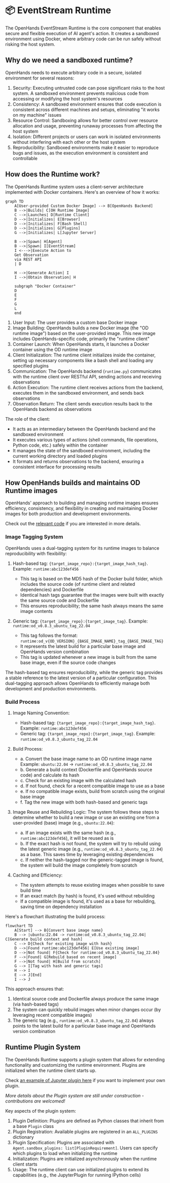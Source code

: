 # 📦 EventStream Runtime

The OpenHands EventStream Runtime is the core component that enables secure and flexible execution of AI agent's action.
It creates a sandboxed environment using Docker, where arbitrary code can be run safely without risking the host system.

## Why do we need a sandboxed runtime?

OpenHands needs to execute arbitrary code in a secure, isolated environment for several reasons:

1. Security: Executing untrusted code can pose significant risks to the host system. A sandboxed environment prevents malicious code from accessing or modifying the host system's resources
2. Consistency: A sandboxed environment ensures that code execution is consistent across different machines and setups, eliminating "it works on my machine" issues
3. Resource Control: Sandboxing allows for better control over resource allocation and usage, preventing runaway processes from affecting the host system
4. Isolation: Different projects or users can work in isolated environments without interfering with each other or the host system
5. Reproducibility: Sandboxed environments make it easier to reproduce bugs and issues, as the execution environment is consistent and controllable

## How does the Runtime work?

The OpenHands Runtime system uses a client-server architecture implemented with Docker containers. Here's an overview of how it works:

```mermaid
graph TD
    A[User-provided Custom Docker Image] --> B[OpenHands Backend]
    B -->|Builds| C[OH Runtime Image]
    C -->|Launches| D[Runtime Client]
    D -->|Initializes| E[Browser]
    D -->|Initializes| F[Bash Shell]
    D -->|Initializes| G[Plugins]
    G -->|Initializes| L[Jupyter Server]

    B -->|Spawn| H[Agent]
    B -->|Spawn| I[EventStream]
    I <--->|Execute Action to
    Get Observation
    via REST API
    | D

    H -->|Generate Action| I
    I -->|Obtain Observation| H

    subgraph "Docker Container"
    D
    E
    F
    G
    L
    end
```

1. User Input: The user provides a custom base Docker image
2. Image Building: OpenHands builds a new Docker image (the "OD runtime image") based on the user-provided image. This new image includes OpenHands-specific code, primarily the "runtime client"
3. Container Launch: When OpenHands starts, it launches a Docker container using the OD runtime image
4. Client Initialization: The runtime client initializes inside the container, setting up necessary components like a bash shell and loading any specified plugins
5. Communication: The OpenHands backend (`runtime.py`) communicates with the runtime client over RESTful API, sending actions and receiving observations
6. Action Execution: The runtime client receives actions from the backend, executes them in the sandboxed environment, and sends back observations
7. Observation Return: The client sends execution results back to the OpenHands backend as observations


The role of the client:
- It acts as an intermediary between the OpenHands backend and the sandboxed environment
- It executes various types of actions (shell commands, file operations, Python code, etc.) safely within the container
- It manages the state of the sandboxed environment, including the current working directory and loaded plugins
- It formats and returns observations to the backend, ensuring a consistent interface for processing results


## How OpenHands builds and maintains OD Runtime images

OpenHands' approach to building and managing runtime images ensures efficiency, consistency, and flexibility in creating and maintaining Docker images for both production and development environments.

Check out the [relevant code](https://github.com/All-Hands-AI/OpenHands/blob/main/openhands/runtime/utils/runtime_build.py) if you are interested in more details.

### Image Tagging System

OpenHands uses a dual-tagging system for its runtime images to balance reproducibility with flexibility:

1. Hash-based tag: `{target_image_repo}:{target_image_hash_tag}`.
   Example: `runtime:abc123def456`

   - This tag is based on the MD5 hash of the Docker build folder, which includes the source code (of runtime client and related dependencies) and Dockerfile
   - Identical hash tags guarantee that the images were built with exactly the same source code and Dockerfile
   - This ensures reproducibility; the same hash always means the same image contents

2. Generic tag: `{target_image_repo}:{target_image_tag}`.
   Example: `runtime:od_v0.8.3_ubuntu_tag_22.04`

   - This tag follows the format: `runtime:od_v{OD_VERSION}_{BASE_IMAGE_NAME}_tag_{BASE_IMAGE_TAG}`
   - It represents the latest build for a particular base image and OpenHands version combination
   - This tag is updated whenever a new image is built from the same base image, even if the source code changes

The hash-based tag ensures reproducibility, while the generic tag provides a stable reference to the latest version of a particular configuration. This dual-tagging approach allows OpenHands to efficiently manage both development and production environments.

### Build Process

1. Image Naming Convention:
   - Hash-based tag: `{target_image_repo}:{target_image_hash_tag}`.
     Example: `runtime:abc123def456`
   - Generic tag: `{target_image_repo}:{target_image_tag}`.
     Example: `runtime:od_v0.8.3_ubuntu_tag_22.04`

2. Build Process:
   - a. Convert the base image name to an OD runtime image name
      Example: `ubuntu:22.04` -> `runtime:od_v0.8.3_ubuntu_tag_22.04`
   - b. Generate a build context (Dockerfile and OpenHands source code) and calculate its hash
   - c. Check for an existing image with the calculated hash
   - d. If not found, check for a recent compatible image to use as a base
   - e. If no compatible image exists, build from scratch using the original base image
   - f. Tag the new image with both hash-based and generic tags

3. Image Reuse and Rebuilding Logic:
   The system follows these steps to determine whether to build a new image or use an existing one from a user-provided (base) image (e.g., `ubuntu:22.04`):
   - a. If an image exists with the same hash (e.g., `runtime:abc123def456`), it will be reused as is
   - b. If the exact hash is not found, the system will try to rebuild using the latest generic image (e.g., `runtime:od_v0.8.3_ubuntu_tag_22.04`) as a base. This saves time by leveraging existing dependencies
   - c. If neither the hash-tagged nor the generic-tagged image is found, the system will build the image completely from scratch

4. Caching and Efficiency:
   - The system attempts to reuse existing images when possible to save build time
   - If an exact match (by hash) is found, it's used without rebuilding
   - If a compatible image is found, it's used as a base for rebuilding, saving time on dependency installation

Here's a flowchart illustrating the build process:

```mermaid
flowchart TD
    A[Start] --> B{Convert base image name}
    B --> |ubuntu:22.04 -> runtime:od_v0.8.3_ubuntu_tag_22.04| C[Generate build context and hash]
    C --> D{Check for existing image with hash}
    D -->|Found runtime:abc123def456| E[Use existing image]
    D -->|Not found| F{Check for runtime:od_v0.8.3_ubuntu_tag_22.04}
    F -->|Found| G[Rebuild based on recent image]
    F -->|Not found| H[Build from scratch]
    G --> I[Tag with hash and generic tags]
    H --> I
    E --> J[End]
    I --> J
```

This approach ensures that:

1. Identical source code and Dockerfile always produce the same image (via hash-based tags)
2. The system can quickly rebuild images when minor changes occur (by leveraging recent compatible images)
3. The generic tag (e.g., `runtime:od_v0.8.3_ubuntu_tag_22.04`) always points to the latest build for a particular base image and OpenHands version combination

## Runtime Plugin System

The OpenHands Runtime supports a plugin system that allows for extending functionality and customizing the runtime environment. Plugins are initialized when the runtime client starts up.

Check [an example of Jupyter plugin here](https://github.com/All-Hands-AI/OpenHands/blob/9c44d94cef32e6426ebd8deeeb52963153b2348a/openhands/runtime/plugins/jupyter/__init__.py#L30-L63) if you want to implement your own plugin.

*More details about the Plugin system are still under construction - contributions are welcomed!*

Key aspects of the plugin system:

1. Plugin Definition: Plugins are defined as Python classes that inherit from a base `Plugin` class
2. Plugin Registration: Available plugins are registered in an `ALL_PLUGINS` dictionary
3. Plugin Specification: Plugins are associated with `Agent.sandbox_plugins: list[PluginRequirement]`. Users can specify which plugins to load when initializing the runtime
4. Initialization: Plugins are initialized asynchronously when the runtime client starts
5. Usage: The runtime client can use initialized plugins to extend its capabilities (e.g., the JupyterPlugin for running IPython cells)
